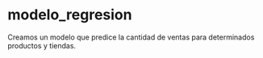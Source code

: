 # modelo_regresion
Creamos un modelo que predice la cantidad de ventas para determinados productos y tiendas.
